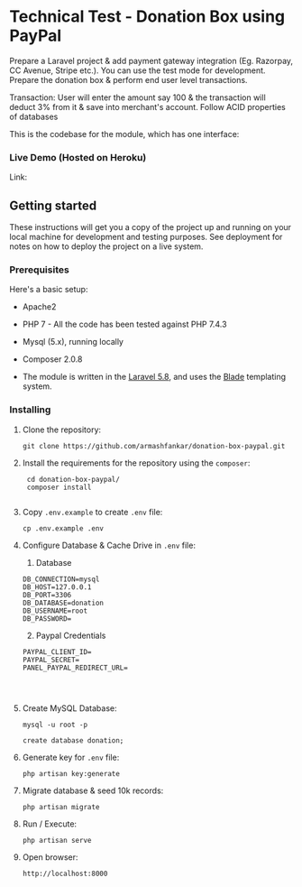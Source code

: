# Technical Test - Donation Box using PayPal

Prepare a Laravel project & add payment gateway integration (Eg. Razorpay, CC Avenue, Stripe etc.). You can use the test mode for development. Prepare the donation box & perform end user level transactions.

Transaction: User will enter the amount say 100 & the transaction will deduct 3% from it & save into merchant's account. Follow ACID properties of databases


This is the codebase for the module, which has one interface:

### Live Demo (Hosted on Heroku)
Link: 

## Getting started

These instructions will get you a copy of the project up and running on your local machine for development and testing purposes. See deployment for notes on how to deploy the project on a live system.

### Prerequisites

Here's a basic setup:

* Apache2
* PHP 7 - All the code has been tested against PHP 7.4.3
* Mysql (5.x), running locally
* Composer 2.0.8

* The module is written in the [Laravel 5.8](https://laravel.com/), and 
uses the [Blade](https://laravel.com/docs/8.x/blade) templating system.

 
### Installing

1. Clone the repository:
    ```shell script
    git clone https://github.com/armashfankar/donation-box-paypal.git

    ```

2. Install the requirements for the repository using the `composer`:
   ```shell script
    cd donation-box-paypal/
    composer install
    
    ```

3. Copy `.env.example` to create `.env` file:
    ```shell script
    cp .env.example .env
    
    ```

4. Configure Database & Cache Drive in `.env` file:
    
    1. Database
    ```
    DB_CONNECTION=mysql
    DB_HOST=127.0.0.1
    DB_PORT=3306
    DB_DATABASE=donation
    DB_USERNAME=root
    DB_PASSWORD=
    ```

    2. Paypal Credentials
    ```
    PAYPAL_CLIENT_ID=
    PAYPAL_SECRET=
    PANEL_PAYPAL_REDIRECT_URL=
    
    


5. Create MySQL Database:
     ```shell script
    mysql -u root -p

    create database donation;
    
    ```

6. Generate key for `.env` file:
    ```shell script
    php artisan key:generate
    
    ```

7. Migrate database & seed 10k records:
    ```shell script
    php artisan migrate
    ```

8. Run / Execute:
    ```shell script
    php artisan serve
    
    ```

9. Open browser:
    ```
    http://localhost:8000
    ````
    